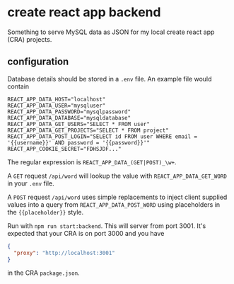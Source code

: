 # create react app backend

Something to serve MySQL data as JSON for my local create react app (CRA) projects.

## configuration

Database details should be stored in a `.env` file.
An example file would contain

```
REACT_APP_DATA_HOST="localhost"
REACT_APP_DATA_USER="mysqluser"
REACT_APP_DATA_PASSWORD="mysqlpassword"
REACT_APP_DATA_DATABASE="mysqldatabase"
REACT_APP_DATA_GET_USERS="SELECT * FROM user"
REACT_APP_DATA_GET_PROJECTS="SELECT * FROM project"
REACT_APP_DATA_POST_LOGIN="SELECT id FROM user WHERE email = '{{username}}' AND password = '{{password}}'"
REACT_APP_COOKIE_SECRET="FDHSJDF..."
```

The regular expression is `REACT_APP_DATA_(GET|POST)_\w+`.

A `GET` request `/api/word` will lookup the value with `REACT_APP_DATA_GET_WORD` in your `.env` file.

A `POST` request `/api/word` uses simple replacements to inject client supplied
values into a query from `REACT_APP_DATA_POST_WORD` using placeholders in the
`{{placeholder}}` style.

Run with `npm run start:backend`. This will server from port 3001.
It's expected that your CRA is on port 3000 and you have

```json
{
  "proxy": "http://localhost:3001"
}
```

in the CRA `package.json`.
